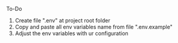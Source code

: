To-Do

1. Create file ".env" at project root folder
2. Copy and paste all env variables name from file ".env.example"
3. Adjust the env variables with ur configuration
